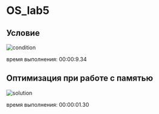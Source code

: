 # OS_lab5

## Условие

![condition]()

время выполнения: 00:00:9.34

## Оптимизация при работе с памятью

![solution]()

время выполнения: 00:00:01.30
